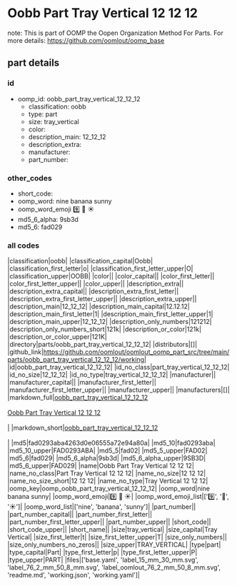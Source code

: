 # Oobb Part Tray Vertical 12 12 12  

note: This is part of OOMP the Oopen Organization Method For Parts. For more details: https://github.com/oomlout/oomp_base

##  part details





### id
* oomp_id: oobb_part_tray_vertical_12_12_12
  * classification: oobb
  * type: part
  * size: tray_vertical
  * color: 
  * description_main: 12_12_12
  * description_extra: 
  * manufacturer: 
  * part_number: 

### other_codes
* short_code: 
* oomp_word: nine banana sunny
* oomp_word_emoji :nine: :banana: :sunny:
* md5_6_alpha: 9sb3d
* md5_6: fad029

### all codes 
|classification|oobb|
|classification_capital|Oobb|
|classification_first_letter|o|
|classification_first_letter_upper|O|
|classification_upper|OOBB|
|color||
|color_capital||
|color_first_letter||
|color_first_letter_upper||
|color_upper||
|description_extra||
|description_extra_capital||
|description_extra_first_letter||
|description_extra_first_letter_upper||
|description_extra_upper||
|description_main|12_12_12|
|description_main_capital|12.12.12|
|description_main_first_letter|1|
|description_main_first_letter_upper|1|
|description_main_upper|12_12_12|
|description_only_numbers|121212|
|description_only_numbers_short|121k|
|description_or_color|121k|
|description_or_color_upper|121K|
|directory|parts/oobb_part_tray_vertical_12_12_12|
|distributors|[]|
|github_link|https://github.com/oomlout/oomlout_oomp_part_src/tree/main/parts/oobb_part_tray_vertical_12_12_12/working|
|id|oobb_part_tray_vertical_12_12_12|
|id_no_class|part_tray_vertical_12_12_12|
|id_no_size|12_12_12|
|id_no_type|tray_vertical_12_12_12|
|manufacturer||
|manufacturer_capital||
|manufacturer_first_letter||
|manufacturer_first_letter_upper||
|manufacturer_upper||
|manufacturers|[]|
|markdown_full|[oobb_part_tray_vertical_12_12_12](https://github.com/oomlout/oomlout_oomp_part_src/tree/main/parts/oobb_part_tray_vertical_12_12_12/working)<br>[](https://github.com/oomlout/oomlout_oomp_part_src/tree/main/parts/oobb_part_tray_vertical_12_12_12/working)<br>[Oobb Part Tray Vertical 12 12 12](https://github.com/oomlout/oomlout_oomp_part_src/tree/main/parts/oobb_part_tray_vertical_12_12_12/working)<br><br>|
|markdown_short|[oobb_part_tray_vertical_12_12_12](https://github.com/oomlout/oomlout_oomp_part_src/tree/main/parts/oobb_part_tray_vertical_12_12_12/working)<br><br>|
|md5|fad0293aba4263d0e06555a72e94a80a|
|md5_10|fad0293aba|
|md5_10_upper|FAD0293ABA|
|md5_5|fad02|
|md5_5_upper|FAD02|
|md5_6|fad029|
|md5_6_alpha|9sb3d|
|md5_6_alpha_upper|9SB3D|
|md5_6_upper|FAD029|
|name|Oobb Part Tray Vertical 12 12 12|
|name_no_class|Part Tray Vertical 12 12 12|
|name_no_size|12 12 12|
|name_no_size_short|12 12 12|
|name_no_type|Tray Vertical 12 12 12|
|oomp_key|oomp_oobb_part_tray_vertical_12_12_12|
|oomp_word|nine banana sunny|
|oomp_word_emoji|:nine: :banana: :sunny:|
|oomp_word_emoji_list|[':nine:', ':banana:', ':sunny:']|
|oomp_word_list|['nine', 'banana', 'sunny']|
|part_number||
|part_number_capital||
|part_number_first_letter||
|part_number_first_letter_upper||
|part_number_upper||
|short_code||
|short_code_upper||
|short_name||
|size|tray_vertical|
|size_capital|Tray Vertical|
|size_first_letter|t|
|size_first_letter_upper|T|
|size_only_numbers||
|size_only_numbers_no_zeros||
|size_upper|TRAY_VERTICAL|
|type|part|
|type_capital|Part|
|type_first_letter|p|
|type_first_letter_upper|P|
|type_upper|PART|
|files|['base.yaml', 'label_15_mm_30_mm.svg', 'label_76_2_mm_50_8_mm.svg', 'label_oomlout_76_2_mm_50_8_mm.svg', 'readme.md', 'working.json', 'working.yaml']|
